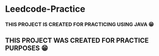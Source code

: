 # Leedcode-Practice


### THIS PROJECT IS CREATED FOR PRACTICING USING JAVA 😁

## THIS PROJECT WAS CREATED FOR PRACTICE PURPOSES 😁

